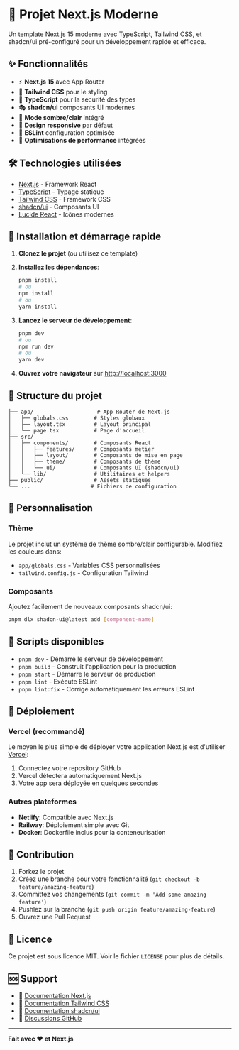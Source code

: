 # 🚀 Projet Next.js Moderne

Un template Next.js 15 moderne avec TypeScript, Tailwind CSS, et shadcn/ui pré-configuré pour un développement rapide et efficace.

## ✨ Fonctionnalités

-   ⚡ **Next.js 15** avec App Router
-   🎨 **Tailwind CSS** pour le styling
-   🔧 **TypeScript** pour la sécurité des types
-   🎭 **shadcn/ui** composants UI modernes
-   🌙 **Mode sombre/clair** intégré
-   📱 **Design responsive** par défaut
-   🎯 **ESLint** configuration optimisée
-   🚀 **Optimisations de performance** intégrées

## 🛠️ Technologies utilisées

-   [Next.js](https://nextjs.org/) - Framework React
-   [TypeScript](https://www.typescriptlang.org/) - Typage statique
-   [Tailwind CSS](https://tailwindcss.com/) - Framework CSS
-   [shadcn/ui](https://ui.shadcn.com/) - Composants UI
-   [Lucide React](https://lucide.dev/) - Icônes modernes

## 🚀 Installation et démarrage rapide

1. **Clonez le projet** (ou utilisez ce template)
2. **Installez les dépendances**:

    ```bash
    pnpm install
    # ou
    npm install
    # ou
    yarn install
    ```

3. **Lancez le serveur de développement**:

    ```bash
    pnpm dev
    # ou
    npm run dev
    # ou
    yarn dev
    ```

4. **Ouvrez votre navigateur** sur [http://localhost:3000](http://localhost:3000)

## 📁 Structure du projet

```
├── app/                    # App Router de Next.js
│   ├── globals.css        # Styles globaux
│   ├── layout.tsx         # Layout principal
│   └── page.tsx           # Page d'accueil
├── src/
│   ├── components/        # Composants React
│   │   ├── features/      # Composants métier
│   │   ├── layout/        # Composants de mise en page
│   │   ├── theme/         # Composants de thème
│   │   └── ui/            # Composants UI (shadcn/ui)
│   └── lib/               # Utilitaires et helpers
├── public/                # Assets statiques
└── ...                   # Fichiers de configuration
```

## 🎨 Personnalisation

### Thème

Le projet inclut un système de thème sombre/clair configurable. Modifiez les couleurs dans:

-   `app/globals.css` - Variables CSS personnalisées
-   `tailwind.config.js` - Configuration Tailwind

### Composants

Ajoutez facilement de nouveaux composants shadcn/ui:

```bash
pnpm dlx shadcn-ui@latest add [component-name]
```

## 📝 Scripts disponibles

-   `pnpm dev` - Démarre le serveur de développement
-   `pnpm build` - Construit l'application pour la production
-   `pnpm start` - Démarre le serveur de production
-   `pnpm lint` - Exécute ESLint
-   `pnpm lint:fix` - Corrige automatiquement les erreurs ESLint

## 🚢 Déploiement

### Vercel (recommandé)

Le moyen le plus simple de déployer votre application Next.js est d'utiliser [Vercel](https://vercel.com/new):

1. Connectez votre repository GitHub
2. Vercel détectera automatiquement Next.js
3. Votre app sera déployée en quelques secondes

### Autres plateformes

-   **Netlify**: Compatible avec Next.js
-   **Railway**: Déploiement simple avec Git
-   **Docker**: Dockerfile inclus pour la conteneurisation

## 🤝 Contribution

1. Forkez le projet
2. Créez une branche pour votre fonctionnalité (`git checkout -b feature/amazing-feature`)
3. Committez vos changements (`git commit -m 'Add some amazing feature'`)
4. Pushlez sur la branche (`git push origin feature/amazing-feature`)
5. Ouvrez une Pull Request

## 📄 Licence

Ce projet est sous licence MIT. Voir le fichier `LICENSE` pour plus de détails.

## 🆘 Support

-   📖 [Documentation Next.js](https://nextjs.org/docs)
-   🎨 [Documentation Tailwind CSS](https://tailwindcss.com/docs)
-   🔧 [Documentation shadcn/ui](https://ui.shadcn.com/)
-   💬 [Discussions GitHub](https://github.com/vercel/next.js/discussions)

---

**Fait avec ❤️ et Next.js**

